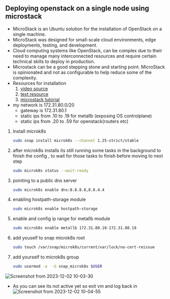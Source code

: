 ## Deploying openstack on a single node using microstack
- MicroStack is an Ubuntu solution for the installation of OpenStack on a single machine.
- MicroStack was designed for small-scale cloud environments, edge deployments, testing, and development.
- Cloud computing systems like OpenStack, can be complex due to their need to manage many interconnected resources and require certain technical skills to deploy in production.
-  Microstack can be a good stepping stone and starting point. MicroStack is opinionated and not as configurable to help reduce some of the complexity.
- Resources for installation
  1. [video source](https://www.youtube.com/watch?v=kuhEtsknpn4)
  2. [text resource](https://ubuntu.com/tutorials/install-openstack-on-your-workstation-and-launch-your-first-instance#1-overview)
  3. [microstack tutorial](https://ubuntu.com/openstack/tutorials)
- my network is 172.31.80.0/20
  - gateway is 172.31.80.1
  - static ips from .10 to .19 for metallb (exposing OS controlplane)
  - static ips from .20 to .59 for openstack(routers etc)
1. Install microk8s
   ``` bash
   sudo snap install microk8s --channel 1.25-strict/stable
   ```
2. after microk8s installs its still running some tasks in the background to finish the config , to wait for those tasks to finish before moving to next step
   ``` bash
   sudo microk8s status --wait-ready
   ```
3. pointing to a public dns server
   ``` bash
   sudo microk8s enable dns:8.8.8.8,8.8.4.4
   ```
4. enabling hostpath-storage module
   ``` bash
   sudo microk8s enable hostpath-storage
   ```
5. enable and config ip range for metallb module
   ``` bash
   sudo microk8s enable metallb 172.31.80.10-172.31.80.19
   ```
6. add youself to snap microk8s root
   ``` bash
   sudo touch /var/snap/microk8s/current/var/lock/no-cert-reissue
   ```
7. add yourself to microk8s group
   ``` bash
   sudo usermod -a  -G snap_microk8s $USER
   ```
![Screenshot from 2023-12-02 10-03-30](https://github.com/KRIISHSHARMA/OPENSTACK/assets/86760658/5887b9aa-c91d-4920-8929-393953be4553)

- As you can see its not active yet so exit vm and log back in
![Screenshot from 2023-12-02 10-04-55](https://github.com/KRIISHSHARMA/OPENSTACK/assets/86760658/22417f2c-abe8-446c-830d-029957a2e88e)
